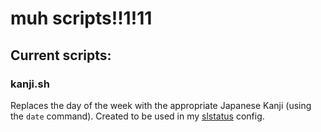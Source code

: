 # muh scripts!!1!11

## Current scripts:

### kanji.sh
Replaces the day of the week with the appropriate Japanese Kanji (using the `date` command). Created to be used in my [slstatus](https://github.com/madi11305/slstatus) config.
